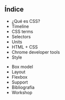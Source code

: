 
## Índice

<div>
<ul>
  <li>¿Qué es CSS?</li>
  <li>Timeline</li>
  <li>CSS terms</li>
  <li>Selectors</li>
  <li>Units</li>
  <li>HTML + CSS</li>
  <li>Chrome developer tools</li>
  <li>Style</li>
</ul>
<ul>
</ul>
<ul>
</ul>
<ul>
  <li>Box model</li>
  <li>Layout</li>
  <li>Flexbox</li>
  <li>Support</li>
  <li>Bibliografía</li>
  <li>Workshop</li>
</ul>
</div>